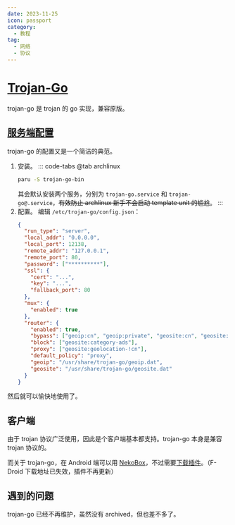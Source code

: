 ```yaml
---
date: 2023-11-25
icon: passport
category:
  - 教程
tag:
  - 网络
  - 协议
---
```


# [Trojan-Go](https://github.com/p4gefau1t/trojan-go)

trojan-go 是 trojan 的 go 实现，兼容原版。

## [服务端配置](https://p4gefau1t.github.io/trojan-go/basic/config/)

trojan-go 的配置又是一个简洁的典范。

1. 安装。
   ::: code-tabs
   @tab archlinux
   ```sh
   paru -S trojan-go-bin
   ```
   其会默认安装两个服务，分别为 `trojan-go.service` 和 `trojan-go@.service`，~~有效防止 archlinux 新手不会启动 template unit 的尴尬~~。
   :::
2. 配置。
   编辑 `/etc/trojan-go/config.json`：
   ```json
   {
     "run_type": "server",
     "local_addr": "0.0.0.0",
     "local_port": 12138,
     "remote_addr": "127.0.0.1",
     "remote_port": 80,
     "password": ["**********"],
     "ssl": {
       "cert": "...",
       "key": "...",
       "fallback_port": 80
     },
     "mux": {
       "enabled": true
     },
     "router": {
       "enabled": true,
       "bypass": ["geoip:cn", "geoip:private", "geosite:cn", "geosite:private"],
       "block": ["geosite:category-ads"],
       "proxy": ["geosite:geolocation-!cn"],
       "default_policy": "proxy",
       "geoip": "/usr/share/trojan-go/geoip.dat",
       "geosite": "/usr/share/trojan-go/geosite.dat"
     }
   }
   ```

然后就可以愉快地使用了。

## 客户端

由于 trojan 协议广泛使用，因此是个客户端基本都支持。trojan-go 本身是兼容 trojan 协议的。

而关于 trojan-go，在 Android 端可以用 [NekoBox](./proxy_software.md#sing-box-系)，不过需要[下载插件](https://matsuridayo.github.io/m-plugin/)。（F-Droid 下载地址已失效，插件不再更新）

## 遇到的问题

trojan-go 已经不再维护，虽然没有 archived，但也差不多了。
